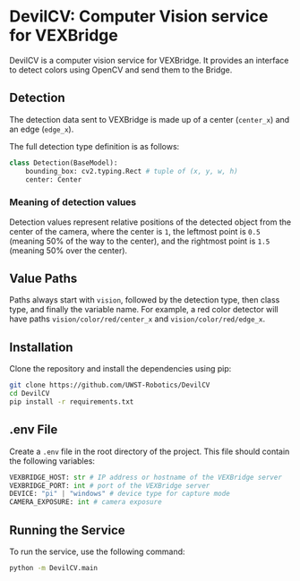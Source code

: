 # DevilCV: Computer Vision service for VEXBridge

DevilCV is a computer vision service for VEXBridge. It provides an interface to detect colors using OpenCV and send them to the Bridge.

## Detection 

The detection data sent to VEXBridge is made up of a center (`center_x`) and an edge (`edge_x`).

The full detection type definition is as follows:
```python
class Detection(BaseModel):
    bounding_box: cv2.typing.Rect # tuple of (x, y, w, h)
    center: Center
```

### Meaning of detection values

Detection values represent relative positions of the detected object from the center of the camera, where the center is `1`, the leftmost point is `0.5` (meaning 50% of the way to the center), and the rightmost point is `1.5` (meaning 50% over the center).  

## Value Paths

Paths always start with `vision`, followed by the detection type, then class type, and finally the variable name. For example, a red color detector will have paths `vision/color/red/center_x` and `vision/color/red/edge_x`. 

## Installation

Clone the repository and install the dependencies using pip:
```bash
git clone https://github.com/UWST-Robotics/DevilCV
cd DevilCV
pip install -r requirements.txt
```

## .env File
Create a `.env` file in the root directory of the project. This file should contain the following variables:
```python
VEXBRIDGE_HOST: str # IP address or hostname of the VEXBridge server
VEXBRIDGE_PORT: int # port of the VEXBridge server
DEVICE: "pi" | "windows" # device type for capture mode
CAMERA_EXPOSURE: int # camera exposure 
```


## Running the Service
To run the service, use the following command:
```bash
python -m DevilCV.main
```

